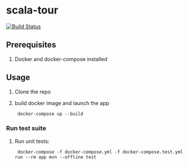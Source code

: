 # scala-tour

[![Build Status](https://travis-ci.com/shilgam/scala-tour.svg?branch=master)](https://travis-ci.com/shilgam/scala-tour)

## Prerequisites

1. Docker and docker-compose installed

## Usage

1. Clone the repo

1. build docker image and launch the app

        docker-compose up --build

### Run test suite

1. Run unit tests:

        docker-compose -f docker-compose.yml -f docker-compose.test.yml run --rm app mvn --offline test
